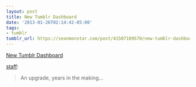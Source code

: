```yaml
---
layout: post
title: New Tumblr Dashboard
date: '2013-01-26T02:14:42-05:00'
tags:
- tumblr
tumblr_url: https://seanmonstar.com/post/41507189570/new-tumblr-dashboard
---
```

[New Tumblr Dashboard](http://staff.tumblr.com/post/41483060118/an-upgrade-years-in-the-making-when-we-imagined)  

[staff](http://staff.tumblr.com/post/41483060118/an-upgrade-years-in-the-making-when-we-imagined):

> An upgrade, years in the making…

